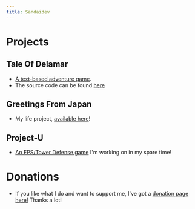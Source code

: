 ```yaml
---
title: Sandaidev
---
```


# Projects

## Tale Of Delamar
- [A text-based adventure game](./taleofdelamar/game).
- The source code can be found [here](https://github.com/Sandaidev/TaleOfDelamar)

## Greetings From Japan
- My life project, [available here](https://greetingsfromjapan.github.io)!

## Project-U
- [An FPS/Tower Defense game](./Project-U/) I'm working on in my spare time!

# Donations
- If you like what I do and want to support me, I've got a [donation page here!](/Pages/thankyou/cointable) Thanks a lot!

